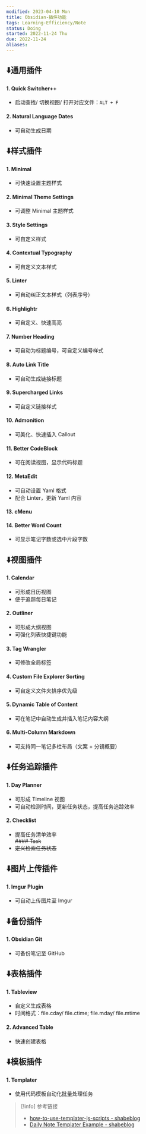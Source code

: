 ```yaml
---
modified: 2023-04-10 Mon
title: Obsidian-插件功能
tags: Learning-Efficiency/Note
status: Doing
started: 2022-11-24 Thu
due: 2022-11-24
aliases: 
---
```

## ⬇️通用插件
#### 1. Quick Switcher++
- 启动查找/ 切换视图/ 打开对应文件：`ALT + F`
#### 2. Natural Language Dates
- 可自动生成日期
## ⬇️样式插件
#### 1. Minimal
- 可快速设置主题样式
#### 2. Minimal Theme Settings
- 可调整 Minimal 主题样式
#### 3. Style Settings
- 可自定义样式
#### 4. Contextual Typography
- 可自定义文本样式
#### 5. Linter
- 可自动纠正文本样式（列表序号）
#### 6. Highlightr
- 可自定义、快速高亮
#### 7. Number Heading
- 可自动为标题编号，可自定义编号样式
#### 8. Auto Link Title
- 可自动生成链接标题
#### 9. Supercharged Links
- 可自定义链接样式
#### 10. Admonition
- 可美化、快速插入 Callout
#### 11. Better CodeBlock
- 可在阅读视图，显示代码标题
#### 12. MetaEdit
- 可自动设置 Yaml 格式
- 配合 Linter，更新 Yaml 内容
#### 13. cMenu
#### 14. Better Word Count
- 可显示笔记字数或选中片段字数
## ⬇️视图插件
#### 1. Calendar
- 可形成日历视图
- 便于追踪每日笔记
#### 2. Outliner
- 可形成大纲视图
- 可强化列表快捷键功能
#### 3. Tag Wrangler
- 可修改全局标签
#### 4. Custom File Explorer Sorting
- 可自定义文件夹排序优先级
#### 5. Dynamic Table of Content
- 可在笔记中自动生成并插入笔记内容大纲
#### 6. Multi-Column Markdown
- 可支持同一笔记多栏布局（文案 + 分镜概要）
## ⬇️任务追踪插件
#### 1. Day Planner
- 可形成 Timeline 视图
- 可自动检测时间，更新任务状态，提高任务追踪效率
#### 2. Checklist
- 提高任务清单效率  
~~#### Task~~
- ~~定义检索任务状态~~
## ⬇️图片上传插件
#### 1. Imgur Plugin
- 可自动上传图片至 Imgur
## ⬇️备份插件
#### 1. Obsidian Git
- 可备份笔记至 GitHub
## ⬇️表格插件
#### 1. Tableview
- 自定义生成表格
- 时间格式：file.cday/ file.ctime; file.mday/ file.mtime
#### 2. Advanced Table
- 快速创建表格
## ⬇️模板插件
#### 1. Templater
- 使用代码模板自动化批量处理任务
> [!info] 参考链接
> - [how-to-use-templater-js-scripts - shabeblog](https://shbgm.ca/blog/obsidian/how-to-use-templater-js-scripts)
> - [Daily Note Templater Example - shabeblog](https://shbgm.ca/blog/obsidian/O__O+Templater/Daily+Note+Templater+Example)